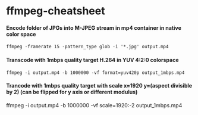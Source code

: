 # ffmpeg-cheatsheet

#### Encode folder of JPGs into M-JPEG stream in mp4 container in native color space
`ffmpeg -framerate 15 -pattern_type glob -i '*.jpg' output.mp4`

#### Transcode with 1mbps quality target H.264 in YUV 4:2:0 colorspace
`ffmpeg -i output.mp4 -b 1000000 -vf format=yuv420p output_1mbps.mp4`

#### Trancode with 1mbps quality target with scale x=1920 y=(aspect divisible by 2) (can be flipped for y axis or different modulus)
ffmpeg -i output.mp4 -b 1000000 -vf scale=1920:-2 output_1mbps.mp4
